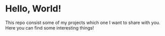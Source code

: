 
# Hello, World!
  This repo consist some of my projects
  which one I want to share with you.
  Here you can find some interesting things!

